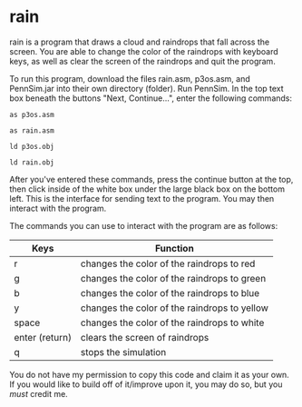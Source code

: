 # rain
rain is a program that draws a cloud and raindrops that fall across the screen. You are able to change the color of the raindrops with keyboard keys, as well as clear the screen of the raindrops and quit the program. 

To run this program, download the files rain.asm, p3os.asm, and PennSim.jar into their own directory (folder). Run PennSim. 
In the top text box beneath the buttons "Next, Continue...", enter the following commands:

`as p3os.asm`

`as rain.asm`

`ld p3os.obj`

`ld rain.obj`

After you've entered these commands, press the continue button at the top, then click inside of the white box under the large black box on the bottom left. This is the interface for sending text to the program. You may then interact with the program.

The commands you can use to interact with the program are as follows:

Keys | Function
---- | ----
r | changes the color of the raindrops to red
g | changes the color of the raindrops to green
b | changes the color of the raindrops to blue
y | changes the color of the raindrops to yellow
space | changes the color of the raindrops to white
enter (return) | clears the screen of raindrops
q | stops the simulation



You do not have my permission to copy this code and claim it as your own. If you would like to build off of it/improve upon it, you may do so, but you *must* credit me.
